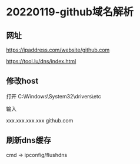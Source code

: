 # 20220119-github域名解析

## 网址

https://ipaddress.com/website/github.com

https://tool.lu/dns/index.html

## 修改host

打开 C:\Windows\System32\drivers\etc

输入

xxx.xxx.xxx.xxx github.com

## 刷新dns缓存

cmd -> ipconfig/flushdns